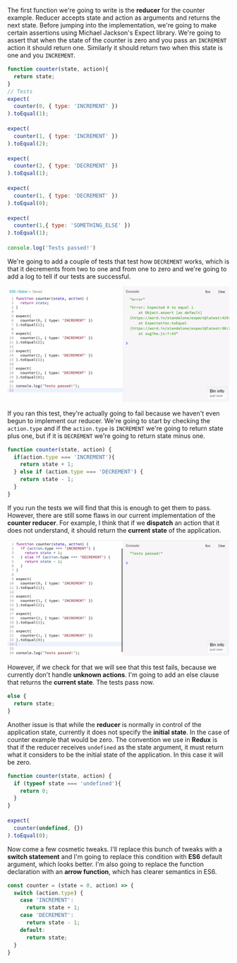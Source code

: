 The first function we're going to write is the **reducer** for the counter example. Reducer accepts state and action as arguments and returns the next state. Before jumping into the implementation, we're going to make certain assertions using Michael Jackson's Expect library. We're going to assert that when the state of the counter is zero and you pass an `INCREMENT` action it should return one. Similarly it should return two when this state is one and you `INCREMENT`.

``` javascript
function counter(state, action){
  return state;
}
// Tests
expect(
  counter(0, { type: 'INCREMENT' })
).toEqual(1);

expect(
  counter(1, { type: 'INCREMENT' })
).toEqual(2);

expect(
  counter(2, { type: 'DECREMENT' })
).toEqual(1);

expect(
  counter(1, { type: 'DECREMENT' })
).toEqual(0);

expect(
  counter(1,{ type: 'SOMETHING_ELSE' })
).toEqual(1);

console.log('Tests passed!')
```

We're going to add a couple of tests that test how `DECREMENT` works, which is that it decrements from two to one and from one to zero and we're going to add a log to tell if our tests are successful.

![Tests Failed](./Images/TestsFailed.png)

If you ran this test, they're actually going to fail because we haven't even begun to implement our reducer. We're going to start by checking the `action.type` and if the `action.type` is `INCREMENT` we're going to return state plus one, but if it is `DECREMENT` we're going to return state minus one.
``` javascript
function counter(state, action) {
  if(action.type === 'INCREMENT'){
    return state + 1;
  } else if (action.type === 'DECREMENT') {
    return state - 1;
  }
}
```
If you run the tests we will find that this is enough to get them to pass. However, there are still some flaws in our current implementation of the **counter reducer**. For example, I think that if we **dispatch** an action that it does not understand, it should return the **current state** of the application.

![Tests Passed](./Images/TestsPassed.png)

However, if we check for that we will see that this test fails, because we currently don't handle **unknown actions**. I'm going to add an else clause that returns the **current state**. The tests pass now.
``` javascript
else {
  return state;
}
```
Another issue is that while the **reducer** is normally in control of the application state, currently it does not specify the **initial state**. In the case of counter example that would be zero. The convention we use in **Redux** is that if the reducer receives `undefined` as the state argument, it must return what it considers to be the initial state of the application. In this case it will be zero.
``` javascript
function counter(state, action) {
  if (typeof state === 'undefined'){
    return 0;
  }
}

expect(
  counter(undefined, {})
).toEqual(0);
```
Now come a few cosmetic tweaks. I'll replace this bunch of tweaks with a **switch statement** and I'm going to replace this condition with **ES6** default argument, which looks better. I'm also going to replace the function declaration with an **arrow function**, which has clearer semantics in ES6.
``` javascript
const counter = (state = 0, action) => {
  switch (action.type) {
    case 'INCREMENT':
      return state + 1;
    case 'DECREMENT':
      return state - 1;
    default:
      return state;
  }
}
```
